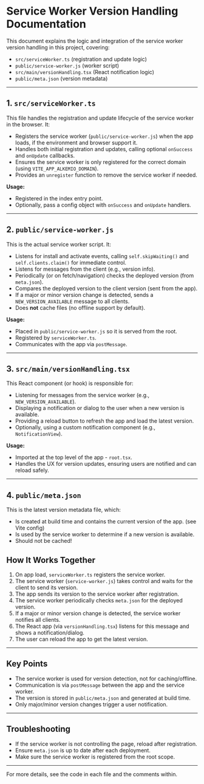 # Service Worker Version Handling Documentation

This document explains the logic and integration of the service worker version handling in this project, covering:

- `src/serviceWorker.ts` (registration and update logic)
- `public/service-worker.js` (worker script)
- `src/main/versionHandling.tsx` (React notification logic)
- `public/meta.json` (version metadata)

---

## 1. `src/serviceWorker.ts`

This file handles the registration and update lifecycle of the service worker in the browser. It:

- Registers the service worker (`public/service-worker.js`) when the app loads, if the environment and browser support it.
- Handles both initial registration and updates, calling optional `onSuccess` and `onUpdate` callbacks.
- Ensures the service worker is only registered for the correct domain (using `VITE_APP_ALKEMIO_DOMAIN`).
- Provides an `unregister` function to remove the service worker if needed.

**Usage:**

- Registered in the index entry point.
- Optionally, pass a config object with `onSuccess` and `onUpdate` handlers.

---

## 2. `public/service-worker.js`

This is the actual service worker script. It:

- Listens for install and activate events, calling `self.skipWaiting()` and `self.clients.claim()` for immediate control.
- Listens for messages from the client (e.g., version info).
- Periodically (or on fetch/navigation) checks the deployed version (from `meta.json`).
- Compares the deployed version to the client version (sent from the app).
- If a major or minor version change is detected, sends a `NEW_VERSION_AVAILABLE` message to all clients.
- Does **not** cache files (no offline support by default).

**Usage:**

- Placed in `public/service-worker.js` so it is served from the root.
- Registered by `serviceWorker.ts`.
- Communicates with the app via `postMessage`.

---

## 3. `src/main/versionHandling.tsx`

This React component (or hook) is responsible for:

- Listening for messages from the service worker (e.g., `NEW_VERSION_AVAILABLE`).
- Displaying a notification or dialog to the user when a new version is available.
- Providing a reload button to refresh the app and load the latest version.
- Optionally, using a custom notification component (e.g., `NotificationView`).

**Usage:**

- Imported at the top level of the app - `root.tsx`.
- Handles the UX for version updates, ensuring users are notified and can reload safely.

---

## 4. `public/meta.json`

This is the latest version metadata file, which:

- Is created at build time and contains the current version of the app. (see Vite config)
- Is used by the service worker to determine if a new version is available.
- Should not be cached!

## **How It Works Together**

1. On app load, `serviceWorker.ts` registers the service worker.
2. The service worker (`service-worker.js`) takes control and waits for the client to send its version.
3. The app sends its version to the service worker after registration.
4. The service worker periodically checks `meta.json` for the deployed version.
5. If a major or minor version change is detected, the service worker notifies all clients.
6. The React app (via `versionHandling.tsx`) listens for this message and shows a notification/dialog.
7. The user can reload the app to get the latest version.

---

## **Key Points**

- The service worker is used for version detection, not for caching/offline.
- Communication is via `postMessage` between the app and the service worker.
- The version is stored in `public/meta.json` and generated at build time.
- Only major/minor version changes trigger a user notification.

---

## **Troubleshooting**

- If the service worker is not controlling the page, reload after registration.
- Ensure `meta.json` is up to date after each deployment.
- Make sure the service worker is registered from the root scope.

---

For more details, see the code in each file and the comments within.
